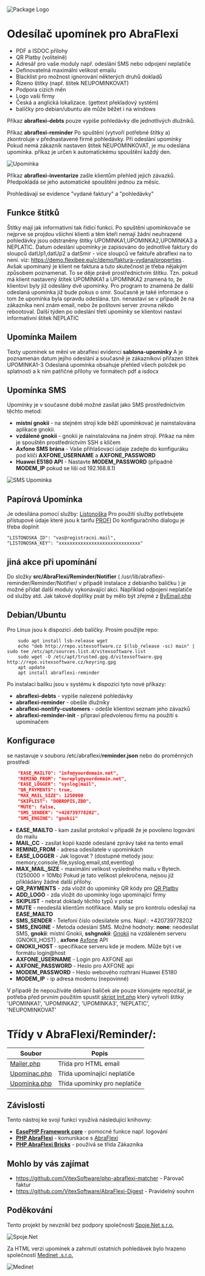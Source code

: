 ![Package Logo](abraflexi-reminder.svg?raw=true "Project Logo")

Odesílač upomínek pro AbraFlexi
==============================

  * PDF a ISDOC přílohy
  * QR Platby (volitelně)
  * Adresář pro vaše moduly např. odeslání SMS nebo odpojení neplatiče
  * Definovatelná maximální velikost emailu
  * Blacklist pro možnost ignorování některých druhů dokladů
  * Řízeno štítky (např. štítek NEUPOMINKOVAT)
  * Podpora cizích měn
  * Logo vaší firmy
  * Česká a anglická lokalizace. (gettext překladový systém)
  * balíčky pro debian/ubuntu ale může běžet i na windows

Příkaz **abraflexi-debts** pouze vypíše pohledávky dle jednotlivých dlužníků.

Příkaz **abraflexi-reminder** Po spuštění (vytvoří potřebné štítky a) 
zkontroluje v přednastavené firmě pohledávky. Při odeslání upomínky 
Pokud nemá zákazník nastaven štítek NEUPOMINKOVAT, je mu odeslána upomínka.
příkaz je určen k automatickému spouštění každý den.

![Upomínka](reminder-screenshot.png?raw=true "ukázka upomínky")

Příkaz **abraflexi-inventarize** zašle klientům přehled jejich závazků. 
Předpokládá se jeho automatické spouštění jednou za měsíc.

Prohledávají se evidence "vydané faktury" a "pohledávky"


Funkce štítků
-------------

Štítky mají jak informativní tak řídící funkci. Po spuštění upomínkovače se nejprve se projdou všichni klienti a těm kteří nemají žádní neuhrazené pohledávky jsou odstraněny štítky  UPOMINKA1,UPOMINKA2,UPOMINKA3 a NEPLATIC.
Datum odeslání upomínky je zapisováno do jednotlivé faktury do sloupců datUp1,datUp2 a datSmir - více sloupců ve faktuře abraflexi na  to není. viz: https://demo.flexibee.eu/c/demo/faktura-vydana/properties .
Avšak upomínaný je klient ne faktura a tuto skutečnost je třeba nějakým způsobem poznamenat. To se děje právě prostřednictvím štítku.
Tzn. pokud má klient nastavený štítek UPOMINKA1 a UPOMINKA2 znamená to, že klientovi byly již odeslány dvě upomínky. Pro program to znamená že další odeslaná upomínka již bude pokus o smír.
Současně je také informace o tom že upomínka byla opravdu odeslána. tzn. nenastaví se v případě že na zákazníka není znám email, nebo že poštovní server zrovna někdo rebootoval.
Další týden po odeslání třetí upomínky se klientovi nastaví informativní štítek NEPLATIC

Upomínka Mailem
---------------

Texty upomínek se mění ve abraflexi evidenci **sablona-upominky**
A je poznamenán datum jejího odeslání a současně je zákazníkovi přiřazen štítek UPOMINKA1-3
Odeslaná upomínka obsahuje přehled všech položek po splatnosti a k nim patřičné přílohy ve formátech pdf a isdocx

Upomínka SMS 
------------

Upomínky je v současné době možné zasílat jako SMS prostřednictvím těchto metod:

 * **místní gnokii** - na stejném stroji kde běží upomínkovač je nainstalována aplikace gnokii.
 * **vzdálené gnokii** - gnokii je nainstalována na jiném stroji. Příkaz na něm je spouštěn prostřednictvím SSH s klíčem
 * **Axfone SMS brána** - Vaše přihlašovací údaje zadejte do konfiguráku pod klíči **AXFONE_USERNAME** a **AXFONE_PASSWORD**
 * **Huawei E5180 API** - Nastavte **MODEM_PASSWORD** (případně **MODEM_IP** pokud se liší od 192.168.8.1)

![SMS Upomínka](reminder-sms-screenshot.png?raw=true "ukázka SMS upomínky")

Papírová Upomínka
-----------------

Je odesílána pomocí služby: [Listonoška](https://www.listonoska.cz/) Pro použití služby potřebujete přístupové údaje které jsou k tarifu [PROFI](https://www.listonoska.cz/posta-pro-firmy)
Do konfiguračního dialogu je třeba doplnit 

    "LISTONOSKA_ID": "vas@registracni.mail",
    "LISTONOSKA_KEY": "xxxxxxxxxxxxxxxxxxxxxxxxxxxxxx"



jiná akce při upomínání
-----------------------

Do složky  **src/AbraFlexi/Reminder/Notifier** ( /usr/lib/abraflexi-reminder/Reminder/Notifier/ v případě instalace z debianího balíčku )
je možné přidat další moduly vykonávající akci. Například odpojení neplatiče od služby atd.
Jak takové doplňky psát by mělo být zřejmé z [ByEmail.php](src/AbraFlexi/Reminder/Notifier/ByEmail.php)


Debian/Ubuntu
-------------

Pro Linux jsou k dispozici .deb balíčky. Prosím použijte repo:

```shell
    sudo apt install lsb-release wget
    echo "deb http://repo.vitexsoftware.cz $(lsb_release -sc) main" | sudo tee /etc/apt/sources.list.d/vitexsoftware.list
    sudo wget -O /etc/apt/trusted.gpg.d/vitexsoftware.gpg http://repo.vitexsoftware.cz/keyring.gpg
    apt update
    apt install abraflexi-reminder
```

Po instalaci balíku jsou v systému k dispozici tyto nové příkazy:

  * **abraflexi-debts**            - vypíše nalezené pohledávky
  * **abraflexi-reminder**         - obešle dlužníky
  * **abraflexi-nontify-customers** - odešle klientovi seznam jeho závazků
  * **abraflexi-reminder-init**    - připraví předvolenou firmu na použití s upomínačem 

Konfigurace
-----------

se nastavuje v souboru  /etc/abraflexi/**reminder.json**  nebo do proměnných prostředí

```json
    "EASE_MAILTO": "info@yourdomain.net",
    "REMIND_FROM": "noreply@yourdomain.net",
    "EASE_LOGGER": "syslog|mail",
    "QR_PAYMENTS": true,
    "MAX_MAIL_SIZE": 1250000
    "SKIPLIST": "DOBROPIS,ZDD",
    "MUTE": false,
    "SMS_SENDER": "+420739778202",
    "SMS_ENGINE": "gnokii"
```

  * **EASE_MAILTO**   - kam zasílat protokol v případě že je povoleno logování do mailu
  * **MAIL_CC**       - zasílat kopii kazdé odeslané zprávy také na tento email
  * **REMIND_FROM**   - adresa odesilatele v upomínkách
  * **EASE_LOGGER**   - Jak logovat ? (dostupné metody jsou: memory,console,file,syslog,email,std,eventlog)
  * **MAX_MAIL_SIZE** - maximální velikost vysledného mailu v Bytech. (1250000 = 10Mb) Pokud je tato velikost překročena, nejsou již přikládány žádné další přílohy.
  * **QR_PAYMENTS**   - zda vložit do upomínky QR kódy pro [QR Platby](http://qr-platba.cz/)
  * **ADD_LOGO**      - zda vložit do upomínky logo upomínající firmy
  * **SKIPLIST**      - nebrat doklady těchto typů v potaz
  * **MUTE**          - neodesílá klientům notifikace. Maily se pro kontrolu odesílají na **EASE_MAILTO**
  * **SMS_SENDER**    - Telefoní číslo odesilatele sms. Např.: +420739778202
  * **SMS_ENGINE**    - Metoda odeslání SMS. Možné hodnoty: **none**: neodesílat SMS, **gnokii**: místní Gnokii, **sshgnokii**: [Gnokii](https://www.gnokii.org/) na vzdáleném serveru (GNOKII_HOST) , **axfone** [Axfone](https://www.axfone.eu/) API
  * **GNOKII_HOST**   - specifikace serveru kde je modem. Může být i ve formátu login@host 
  * **AXFONE_USERNAME** - Login pro AXFONE api
  * **AXFONE_PASSWORD** - Heslo pro AXFONE api
  * **MODEM_PASSWORD** - Heslo webového rozhraní Huawei E5180
  * **MODEM_IP**      - ip adresa modemu (nepovinné)


V případě že nepoužíváte debianí balíček ale pouze klonujete repozitář, je potřeba před prvním použitím spustit [skript Init.php](src/Init.php) který vytvoří štítky 'UPOMINKA1', 'UPOMINKA2', 'UPOMINKA3', 'NEPLATIC', 'NEUPOMINKOVAT'


# Třídy v AbraFlexi/Reminder/:

| Soubor                                                        | Popis                                 |
| ------------------------------------------------------------- | --------------------------------------|
| [Mailer.php](src/AbraFlexi/Reminder/Mailer.php)              | Třída pro HTML email
| [Upominac.php](src/AbraFlexi/Reminder/Upominac.php)          | Třída upomínající neplatiče
| [Upominka.php](src/AbraFlexi/Reminder/Upominka.php)          | Třída upomínky pro neplatiče

Závislosti
----------

Tento nástroj ke svojí funkci využívá následující knihovny:

 * [**EasePHP Framework core**](https://github.com/VitexSoftware/php-ease-core) - pomocné funkce např. logování
 * [**PHP AbraFlexi**](https://github.com/Spoje-NET/php-abraflexi)                - komunikace s [AbraFlexi](https://abraflexi.eu/)
 * [**PHP AbraFlexi Bricks**](https://github.com/VitexSoftware/php-abraflexi-bricks) - používá se třída Zákazníka

Mohlo by vás zajímat
--------------------

 * https://github.com/VitexSoftware/php-abraflexi-matcher - Párovač faktur
 * https://github.com/VitexSoftware/AbraFlexi-Digest      - Pravidelný souhrn

Poděkování
----------

Tento projekt by nevznikl bez podpory společnosti [Spoje.Net s.r.o.](http://spoje.net/)

![Spoje.Net](https://raw.githubusercontent.com/VitexSoftware/php-abraflexi-reminder/master/logo-spojenet.png "Spoje.Net s.r.o.")

Za HTML verzi upomínek a zahrnutí ostatních pohledávek bylo hrazeno společností [Medinet .s.r.o.](http://medinetsro.cz/)

![Medinet](https://raw.githubusercontent.com/VitexSoftware/php-abraflexi-reminder/master/mendinet-logo.png "Medinet s.r.o.")
